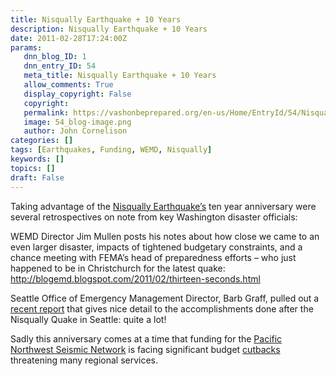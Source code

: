 ```yaml
---
title: Nisqually Earthquake + 10 Years
description: Nisqually Earthquake + 10 Years
date: 2011-02-28T17:24:00Z
params:
   dnn_blog_ID: 1
   dnn_entry_ID: 54
   meta_title: Nisqually Earthquake + 10 Years
   allow_comments: True
   display_copyright: False
   copyright: 
   permalink: https://vashonbeprepared.org/en-us/Home/EntryId/54/Nisqually-Earthquake-10-Years
   image: 54_blog-image.png
   author: John Cornelison
categories: []
tags: [Earthquakes, Funding, WEMD, Nisqually]
keywords: []
topics: []
draft: False
---
```


<p>Taking advantage of the <a target="_blank" href="http://en.wikipedia.org/wiki/2001_Nisqually_earthquake">Nisqually Earthquake’s</a> ten year anniversary were several retrospectives on note from key Washington disaster officials:</p>
<p>WEMD Director Jim Mullen posts his notes about how close we came to an even larger disaster, impacts of tightened budgetary constraints, and a chance meeting with FEMA’s head of preparedness efforts – who just happened to be in Christchurch for the latest quake: <a title="http://blogemd.blogspot.com/2011/02/thirteen-seconds.html" href="http://blogemd.blogspot.com/2011/02/thirteen-seconds.html">http://blogemd.blogspot.com/2011/02/thirteen-seconds.html</a></p>
<p>Seattle Office of Emergency Management Director, Barb Graff, pulled out a <a target="_blank" href="www.seattle.gov/emergency/docs/CityofSeattleEarthquakePreparednessActivitiesCompletedandFutureEffortsJune2010v2.pdf">recent report</a> that gives nice detail to the accomplishments done after the Nisqually Quake in Seattle: quite a lot!</p>
<p>Sadly this anniversary comes at a time that funding for the <a target="_blank" href="http://www.pnsn.org/">Pacific Northwest Seismic Network</a> is facing significant budget <a target="_blank" href="http://udistrict.komonews.com/news/politics/rumbling-fears-budget-cuts-uw-seismology-lab/624307">cutbacks</a> threatening many regional services.</p>

